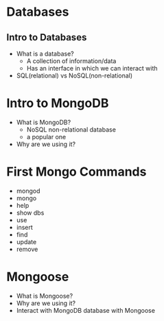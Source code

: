 # Databases
## Intro to Databases
* What is a database?
  * A collection of information/data 
  * Has an interface in which we can interact with
* SQL(relational) vs NoSQL(non-relational)


# Intro to MongoDB
* What is MongoDB?
  * NoSQL non-relational database
  * a popular one
* Why are we using it?


# First Mongo Commands
* mongod
* mongo
* help
* show dbs
* use
* insert
* find
* update
* remove


# Mongoose
* What is Mongoose?
* Why are we using it?
* Interact with MongoDB database with Mongoose